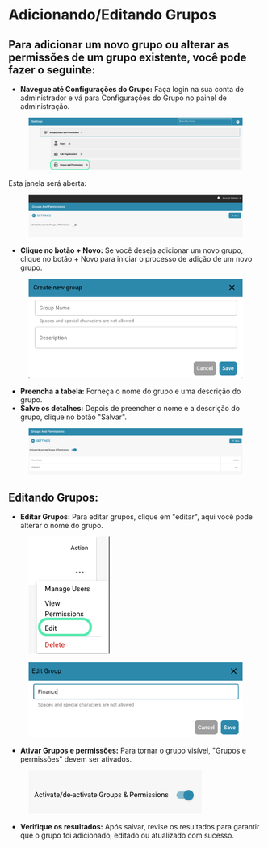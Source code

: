 # Adicionando/Editando Grupos

## Para adicionar um novo grupo ou alterar as permissões de um grupo existente, você pode fazer o seguinte:

* **Navegue até Configurações do Grupo:** Faça login na sua conta de administrador e vá para Configurações do Grupo no painel de administração.

<figure><img src="../../../../../.gitbook/assets/Bildschirmfoto 2024-05-17 um 11.13.12.png" alt=""><figcaption></figcaption></figure>

Esta janela será aberta:

<figure><img src="../../../../../.gitbook/assets/image (72).png" alt=""><figcaption></figcaption></figure>

* **Clique no botão + Novo:** Se você deseja adicionar um novo grupo, clique no botão + Novo para iniciar o processo de adição de um novo grupo.

<figure><img src="../../../../../.gitbook/assets/image (73).png" alt=""><figcaption></figcaption></figure>

* **Preencha a tabela:** Forneça o nome do grupo e uma descrição do grupo.
* **Salve os detalhes:** Depois de preencher o nome e a descrição do grupo, clique no botão "Salvar".

<figure><img src="../../../../../.gitbook/assets/image (74).png" alt=""><figcaption></figcaption></figure>

## Editando Grupos:

* **Editar Grupos:** Para editar grupos, clique em "editar", aqui você pode alterar o nome do grupo.

<figure><img src="../../../../../.gitbook/assets/Bildschirmfoto 2024-05-17 um 11.37.51.png" alt=""><figcaption></figcaption></figure>

<figure><img src="../../../../../.gitbook/assets/image (76).png" alt=""><figcaption></figcaption></figure>

* **Ativar Grupos e permissões:** Para tornar o grupo visível, "Grupos e permissões" devem ser ativados.

<figure><img src="../../../../../.gitbook/assets/image (75).png" alt=""><figcaption></figcaption></figure>

* **Verifique os resultados:** Após salvar, revise os resultados para garantir que o grupo foi adicionado, editado ou atualizado com sucesso.